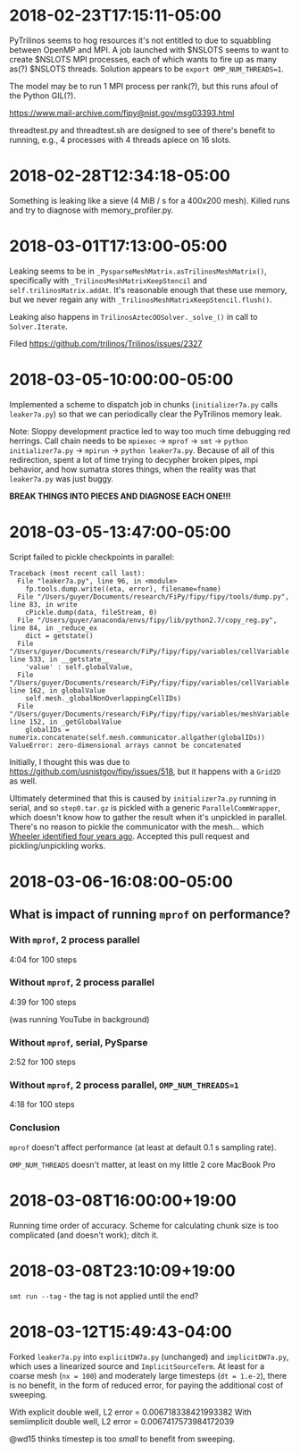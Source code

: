 # 2018-02-23T17:15:11-05:00

PyTrilinos seems to hog resources it's not entitled to due to squabbling between OpenMP and MPI. 
A job launched with $NSLOTS seems to want to create $NSLOTS MPI processes, each of which wants
to fire up as many as(?) $NSLOTS threads. Solution appears to be `export OMP_NUM_THREADS=1`.

The model may be to run 1 MPI process per rank(?), but this runs afoul of the Python GIL(?).

  https://www.mail-archive.com/fipy@nist.gov/msg03393.html

threadtest.py and threadtest.sh are designed to see of there's benefit to running, e.g., 
4 processes with 4 threads apiece on 16 slots.


# 2018-02-28T12:34:18-05:00

Something is leaking like a sieve (4 MiB / s for a 400x200 mesh). 
Killed runs and try to diagnose with memory_profiler.py.


# 2018-03-01T17:13:00-05:00

Leaking seems to be in `_PysparseMeshMatrix.asTrilinosMeshMatrix()`,
specifically with `_TrilinosMeshMatrixKeepStencil` and
`self.trilinosMatrix.addAt`. It's reasonable enough that these use memory,
but we never regain any with `_TrilinosMeshMatrixKeepStencil.flush()`.

Leaking also happens in `TrilinosAztecOOSolver._solve_()` in call to
`Solver.Iterate`.

Filed https://github.com/trilinos/Trilinos/issues/2327

# 2018-03-05-10:00:00-05:00

Implemented a scheme to dispatch job in chunks (`initializer7a.py` calls
`leaker7a.py`) so that we can periodically clear the PyTrilinos memory
leak.

Note: Sloppy development practice led to way too much time debugging
red herrings. Call chain needs to be `mpiexec` -> `mprof` ->
`smt` -> `python initializer7a.py` -> `mpirun` -> `python leaker7a.py`.
Because of all of this redirection, spent a lot of time trying to decypher
broken pipes, mpi behavior, and how sumatra stores things, when the
reality was that `leaker7a.py` was just buggy.

**BREAK THINGS INTO PIECES AND DIAGNOSE EACH ONE!!!**


# 2018-03-05-13:47:00-05:00

Script failed to pickle checkpoints in parallel:

    Traceback (most recent call last):
      File "leaker7a.py", line 96, in <module>
        fp.tools.dump.write((eta, error), filename=fname)
      File "/Users/guyer/Documents/research/FiPy/fipy/fipy/tools/dump.py", line 83, in write
        cPickle.dump(data, fileStream, 0)
      File "/Users/guyer/anaconda/envs/fipy/lib/python2.7/copy_reg.py", line 84, in _reduce_ex
        dict = getstate()
      File "/Users/guyer/Documents/research/FiPy/fipy/fipy/variables/cellVariable.py", line 533, in __getstate__
        'value' : self.globalValue,
      File "/Users/guyer/Documents/research/FiPy/fipy/fipy/variables/cellVariable.py", line 162, in globalValue
        self.mesh._globalNonOverlappingCellIDs)
      File "/Users/guyer/Documents/research/FiPy/fipy/fipy/variables/meshVariable.py", line 152, in _getGlobalValue
        globalIDs = numerix.concatenate(self.mesh.communicator.allgather(globalIDs))
    ValueError: zero-dimensional arrays cannot be concatenated

Initially, I thought this was due to
https://github.com/usnistgov/fipy/issues/518, but it happens with a
`Grid2D` as well.

Ultimately determined that this is caused by `initializer7a.py` running in
serial, and so `step0.tar.gz` is pickled with a generic
`ParallelCommWrapper`, which doesn't know how to gather the result when
it's unpickled in parallel. There's no reason to pickle the communicator
with the mesh... which [Wheeler identified four years
ago](https://github.com/usnistgov/fipy/pull/420). Accepted this pull
request and pickling/unpickling works.


# 2018-03-06-16:08:00-05:00

## What is impact of running `mprof` on performance?

### With `mprof`, 2 process parallel

4:04 for 100 steps

### Without `mprof`, 2 process parallel

4:39 for 100 steps

(was running YouTube in background)

### Without `mprof`, serial, PySparse

2:52 for 100 steps

### Without `mprof`, 2 process parallel, `OMP_NUM_THREADS=1`

4:18 for 100 steps

### Conclusion

`mprof` doesn't affect performance (at least at default 0.1 s sampling
rate).

`OMP_NUM_THREADS` doesn't matter, at least on my little 2 core MacBook Pro


# 2018-03-08T16:00:00+19:00

Running time order of accuracy. Scheme for calculating chunk size is too 
complicated (and doesn't work); ditch it.

# 2018-03-08T23:10:09+19:00

`smt run --tag` - the tag is not applied until the end?

# 2018-03-12T15:49:43-04:00

Forked `leaker7a.py` into `explicitDW7a.py` (unchanged) and
`implicitDW7a.py`, which uses a linearized source and `ImplicitSourceTerm`.
At least for a coarse mesh (`nx = 100`) and moderately large timesteps (`dt
= 1.e-2`), there is no benefit, in the form of reduced error, for paying
the additional cost of sweeping.

With explicit double well, L2 error     = 0.006718338421993382
With semiimplicit double well, L2 error = 0.0067417573984172039

@wd15 thinks timestep is too *small* to benefit from sweeping.

